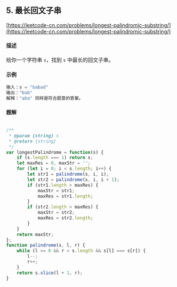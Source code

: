 ## 5. 最长回文子串



[https://leetcode-cn.com/problems/longest-palindromic-substring/](https://leetcode-cn.com/problems/longest-palindromic-substring/)

#### 描述

给你一个字符串 `s`，找到 `s` 中最长的回文子串。

#### 示例

```js
输入：s = "babad"
输出："bab"
解释："aba" 同样是符合题意的答案。
```



#### 题解

```js

/**
 * @param {string} s
 * @return {string}
 */
var longestPalindrome = function(s) {
    if (s.length === 1) return s;
    let maxRes = 0, maxStr = '';
    for (let i = 0; i < s.length; i++) {
        let str1 = palindrome(s, i, i);
        let str2 = palindrome(s, i, i + 1);   
        if (str1.length > maxRes) {
            maxStr = str1;
            maxRes = str1.length;
        }
        if (str2.length > maxRes) {
            maxStr = str2;
            maxRes = str2.length;
        }
    }
    return maxStr;
};
function palindrome(s, l, r) {
    while (l >= 0 && r < s.length && s[l] === s[r]) {
        l--;
        r++;
    }
    return s.slice(l + 1, r);
}


```

